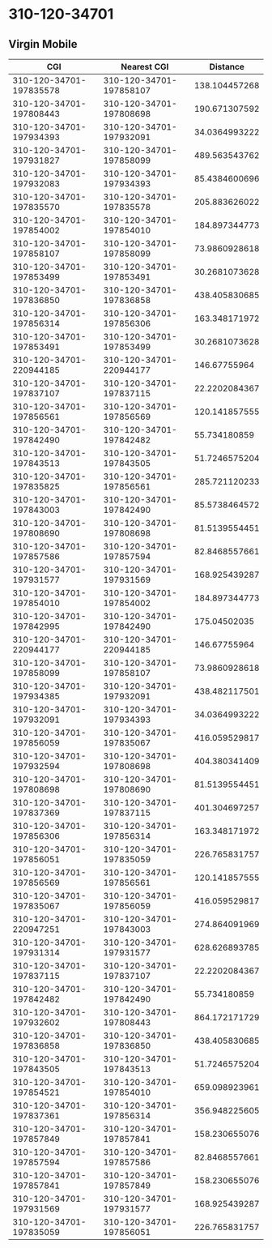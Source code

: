 # 310-120-34701
## Virgin Mobile


| CGI | Nearest CGI | Distance |
|-----|-------------|----------|
| 310-120-34701-197835578 | 310-120-34701-197858107 | 138.104457268 |
| 310-120-34701-197808443 | 310-120-34701-197808698 | 190.671307592 |
| 310-120-34701-197934393 | 310-120-34701-197932091 | 34.0364993222 |
| 310-120-34701-197931827 | 310-120-34701-197858099 | 489.563543762 |
| 310-120-34701-197932083 | 310-120-34701-197934393 | 85.4384600696 |
| 310-120-34701-197835570 | 310-120-34701-197835578 | 205.883626022 |
| 310-120-34701-197854002 | 310-120-34701-197854010 | 184.897344773 |
| 310-120-34701-197858107 | 310-120-34701-197858099 | 73.9860928618 |
| 310-120-34701-197853499 | 310-120-34701-197853491 | 30.2681073628 |
| 310-120-34701-197836850 | 310-120-34701-197836858 | 438.405830685 |
| 310-120-34701-197856314 | 310-120-34701-197856306 | 163.348171972 |
| 310-120-34701-197853491 | 310-120-34701-197853499 | 30.2681073628 |
| 310-120-34701-220944185 | 310-120-34701-220944177 | 146.67755964 |
| 310-120-34701-197837107 | 310-120-34701-197837115 | 22.2202084367 |
| 310-120-34701-197856561 | 310-120-34701-197856569 | 120.141857555 |
| 310-120-34701-197842490 | 310-120-34701-197842482 | 55.734180859 |
| 310-120-34701-197843513 | 310-120-34701-197843505 | 51.7246575204 |
| 310-120-34701-197835825 | 310-120-34701-197856561 | 285.721120233 |
| 310-120-34701-197843003 | 310-120-34701-197842490 | 85.5738464572 |
| 310-120-34701-197808690 | 310-120-34701-197808698 | 81.5139554451 |
| 310-120-34701-197857586 | 310-120-34701-197857594 | 82.8468557661 |
| 310-120-34701-197931577 | 310-120-34701-197931569 | 168.925439287 |
| 310-120-34701-197854010 | 310-120-34701-197854002 | 184.897344773 |
| 310-120-34701-197842995 | 310-120-34701-197842490 | 175.04502035 |
| 310-120-34701-220944177 | 310-120-34701-220944185 | 146.67755964 |
| 310-120-34701-197858099 | 310-120-34701-197858107 | 73.9860928618 |
| 310-120-34701-197934385 | 310-120-34701-197932091 | 438.482117501 |
| 310-120-34701-197932091 | 310-120-34701-197934393 | 34.0364993222 |
| 310-120-34701-197856059 | 310-120-34701-197835067 | 416.059529817 |
| 310-120-34701-197932594 | 310-120-34701-197808698 | 404.380341409 |
| 310-120-34701-197808698 | 310-120-34701-197808690 | 81.5139554451 |
| 310-120-34701-197837369 | 310-120-34701-197837115 | 401.304697257 |
| 310-120-34701-197856306 | 310-120-34701-197856314 | 163.348171972 |
| 310-120-34701-197856051 | 310-120-34701-197835059 | 226.765831757 |
| 310-120-34701-197856569 | 310-120-34701-197856561 | 120.141857555 |
| 310-120-34701-197835067 | 310-120-34701-197856059 | 416.059529817 |
| 310-120-34701-220947251 | 310-120-34701-197843003 | 274.864091969 |
| 310-120-34701-197931314 | 310-120-34701-197931577 | 628.626893785 |
| 310-120-34701-197837115 | 310-120-34701-197837107 | 22.2202084367 |
| 310-120-34701-197842482 | 310-120-34701-197842490 | 55.734180859 |
| 310-120-34701-197932602 | 310-120-34701-197808443 | 864.172171729 |
| 310-120-34701-197836858 | 310-120-34701-197836850 | 438.405830685 |
| 310-120-34701-197843505 | 310-120-34701-197843513 | 51.7246575204 |
| 310-120-34701-197854521 | 310-120-34701-197854010 | 659.098923961 |
| 310-120-34701-197837361 | 310-120-34701-197856314 | 356.948225605 |
| 310-120-34701-197857849 | 310-120-34701-197857841 | 158.230655076 |
| 310-120-34701-197857594 | 310-120-34701-197857586 | 82.8468557661 |
| 310-120-34701-197857841 | 310-120-34701-197857849 | 158.230655076 |
| 310-120-34701-197931569 | 310-120-34701-197931577 | 168.925439287 |
| 310-120-34701-197835059 | 310-120-34701-197856051 | 226.765831757 |
